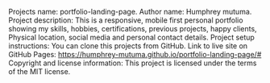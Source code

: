
Projects name: portfolio-landing-page.
Author name: Humphrey mutuma.
Project description: This is a responsive, mobile first personal portfolio showing my skills, hobbies, certifications, previous projects, happy clients, Physical location, social media and personal contact details.
Project setup instructions: You can clone this projects from GitHub.
Link to live site on GitHub Pages: https://humphrey-mutuma.github.io/portfolio-landing-page/#
Copyright and license information: This project is licensed under the terms of the MIT license.
